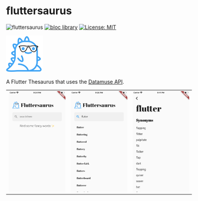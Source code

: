 # fluttersaurus

![fluttersaurus](https://github.com/felangel/fluttersaurus/workflows/fluttersaurus/badge.svg)
[![bloc library](https://tinyurl.com/bloc-library)](https://pub.dev/packages/bloc)
[![License: MIT](https://img.shields.io/badge/license-MIT-purple.svg)](https://opensource.org/licenses/MIT)

![logo](assets/icons/fluttersaurus.png)

A Flutter Thesaurus that uses the [Datamuse API](http://www.datamuse.com/api).

<table>
    <tr>
        <td style="text-align: center">
            <img src="art/home.png" width="200"/>
        </td>            
        <td style="text-align: center">
            <img src="art/search.png" width="200"/>            
        </td>
        <td style="text-align: center">
            <img src="art/synonyms.png" width="200" />
        </td>
    </tr>
</table>

